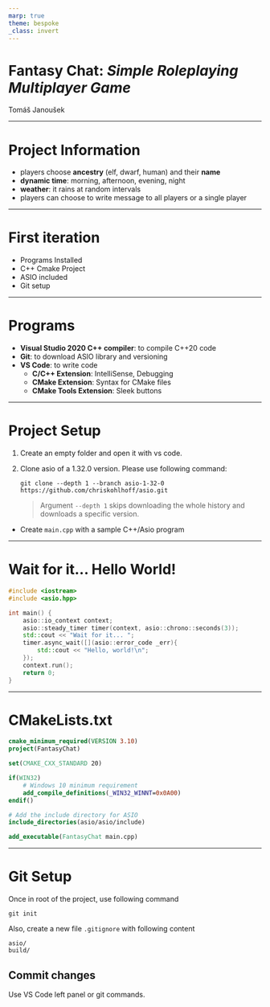 ```yaml
---
marp: true
theme: bespoke
_class: invert
---
```


# **Fantasy Chat:** *Simple Roleplaying Multiplayer Game*

Tomáš Janoušek

---

# Project Information
* players choose **ancestry** (elf, dwarf, human) and their **name**
* **dynamic time**: morning, afternoon, evening, night
* **weather**: it rains at random intervals
* players can choose to write message to all players or a single player

---
<!-- class: invert -->


# **First iteration**
* Programs Installed
* C++ Cmake Project
* ASIO included
* Git setup

---
<!-- class: default -->

# Programs
* **Visual Studio 2020 C++ compiler**: to compile C++20 code
* **Git**: to download ASIO library and versioning
* **VS Code**: to write code
  * **C/C++ Extension**: IntelliSense, Debugging
  * **CMake Extension**: Syntax for CMake files
  * **CMake Tools Extension**: Sleek buttons

---

# Project Setup

1. Create an empty folder and open it with vs code.

2. Clone asio of a 1.32.0 version. Please use following command:

    `git clone --depth 1 --branch asio-1-32-0 https://github.com/chriskohlhoff/asio.git`

    > Argument `--depth 1` skips downloading the whole history and downloads a specific version.

* Create `main.cpp` with a sample C++/Asio program

---

# Wait for it... Hello World!

```c++
#include <iostream>
#include <asio.hpp>

int main() {
    asio::io_context context;
    asio::steady_timer timer(context, asio::chrono::seconds(3));
    std::cout << "Wait for it... ";
    timer.async_wait([](asio::error_code _err){
        std::cout << "Hello, world!\n";
    });
    context.run();
    return 0;
}
```

---

# CMakeLists.txt

```cmake
cmake_minimum_required(VERSION 3.10)
project(FantasyChat)

set(CMAKE_CXX_STANDARD 20)

if(WIN32)
    # Windows 10 minimum requirement
    add_compile_definitions(_WIN32_WINNT=0x0A00)
endif()

# Add the include directory for ASIO
include_directories(asio/asio/include)

add_executable(FantasyChat main.cpp)
```

---

# Git Setup

Once in root of the project, use following command
```
git init
```

Also, create a new file `.gitignore` with following content

```
asio/
build/
```

## Commit changes
Use VS Code left panel or git commands.
